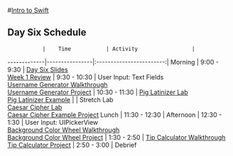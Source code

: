 #[Intro to Swift](https://github.com/upperlinecode/intro-to-swift)
## Day Six Schedule
 	           |	Time           | Activity                 |
-------------|----------------|:------------------------:|
 Morning	    |  9:00 - 9:30   | [Day Six Slides](https://docs.google.com/presentation/d/1_AMisIbJkYvdu5r9VL6IxHNlkoE-BD35UsWfrAKpMUo/edit?usp=sharing)<br>[Week 1 Review](https://github.com/upperlinecode/intro-to-swift/blob/master/day-6/week-one-review.md)
        	    |  9:30 - 10:30  | User Input: Text Fields <br> [Username Generator Walkthrough](https://github.com/upperlinecode/intro-to-swift/blob/master/day-6/username-generator-walkthrough.md) <br> [Username Generator Project](https://github.com/upperlinecode/intro-to-swift/blob/master/day-6/UsernameGenerator)
             |  10:30 - 11:30 | [Pig Latinizer Lab](https://github.com/upperlinecode/intro-to-swift/blob/master/day-6/pig-latinizer-lab.md) <br> [Pig Latinizer Example]()
             |                | Stretch Lab <br> [Caesar Cipher Lab](https://github.com/upperlinecode/intro-to-swift/blob/master/day-6/caesar-cipher-lab.md) <br> [Caesar Cipher Example Project]()
 Lunch       |  11:30 - 12:30 | 
 Afternoon   |  12:30 - 1:30  | User Input: UIPickerView <br> [Background Color Wheel Walkthrough]() <br> [Background Color Wheel Project]()
             |  1:30 - 2:50   | [Tip Calculator Walkthrough](https://github.com/upperlinecode/intro-to-swift/blob/master/day-6/tip-calculator-walkthrough.md) <br> [Tip Calculator Project](https://github.com/upperlinecode/intro-to-swift/tree/master/day-6/TipCalculator)
       	     |  2:50 - 3:00   | Debrief

